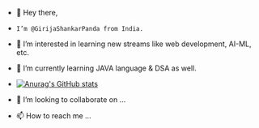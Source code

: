 - 👋 Hey there, 
-     I’m @GirijaShankarPanda from India.
- 👀 I’m interested in learning new streams like web development, AI-ML, etc.
- 🌱 I’m currently learning JAVA language & DSA as well.
- [![Anurag's GitHub stats](https://github-readme-stats.vercel.app/api?username=GirijaShankarPanda)](https://github.com/anuraghazra/github-readme-stats)

- 💞️ I’m looking to collaborate on ...
- 📫 How to reach me ...

<!---
GirijaShankarPanda/GirijaShankarPanda is a ✨ special ✨ repository because its `README.md` (this file) appears on your GitHub profile.
You can click the Preview link to take a look at your changes.
--->
